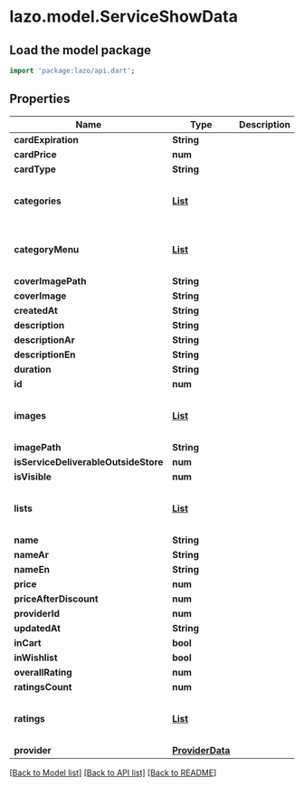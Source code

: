 # lazo.model.ServiceShowData

## Load the model package
```dart
import 'package:lazo/api.dart';
```

## Properties
Name | Type | Description | Notes
------------ | ------------- | ------------- | -------------
**cardExpiration** | **String** |  | [optional] 
**cardPrice** | **num** |  | [optional] 
**cardType** | **String** |  | [optional] 
**categories** | [**List<Category>**](Category.md) |  | [optional] [default to const []]
**categoryMenu** | [**List<CategoryMenu>**](CategoryMenu.md) |  | [optional] [default to const []]
**coverImagePath** | **String** |  | [optional] 
**coverImage** | **String** |  | [optional] 
**createdAt** | **String** |  | [optional] 
**description** | **String** |  | [optional] 
**descriptionAr** | **String** |  | [optional] 
**descriptionEn** | **String** |  | [optional] 
**duration** | **String** |  | [optional] 
**id** | **num** |  | [optional] 
**images** | [**List<ImageItem>**](ImageItem.md) |  | [optional] [default to const []]
**imagePath** | **String** |  | [optional] 
**isServiceDeliverableOutsideStore** | **num** |  | [optional] 
**isVisible** | **num** |  | [optional] 
**lists** | [**List<ServiceList>**](ServiceList.md) |  | [optional] [default to const []]
**name** | **String** |  | [optional] 
**nameAr** | **String** |  | [optional] 
**nameEn** | **String** |  | [optional] 
**price** | **num** |  | [optional] 
**priceAfterDiscount** | **num** |  | [optional] 
**providerId** | **num** |  | [optional] 
**updatedAt** | **String** |  | [optional] 
**inCart** | **bool** |  | [optional] 
**inWishlist** | **bool** |  | [optional] 
**overallRating** | **num** |  | [optional] 
**ratingsCount** | **num** |  | [optional] 
**ratings** | [**List<ProductDetailsRatingsInner>**](ProductDetailsRatingsInner.md) |  | [optional] [default to const []]
**provider** | [**ProviderData**](ProviderData.md) |  | [optional] 

[[Back to Model list]](../README.md#documentation-for-models) [[Back to API list]](../README.md#documentation-for-api-endpoints) [[Back to README]](../README.md)


